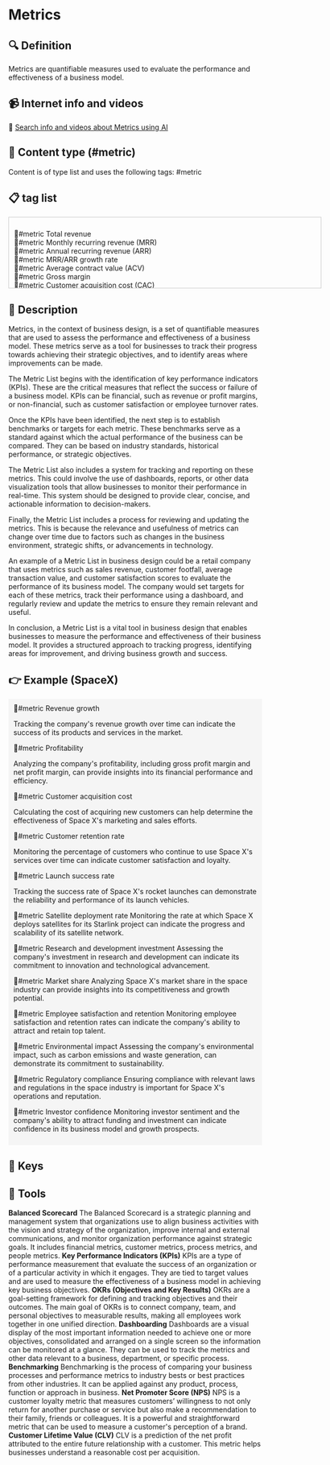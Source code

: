 
# Metrics


## 🔍 Definition
Metrics are quantifiable measures used to evaluate the performance and effectiveness of a business model.


## 📹 Internet info and videos
🤖 [Search info and videos about Metrics using AI](https://www.perplexity.ai/search?q=videos+about+Metrics:+Metrics+are+quantifiable+measures+used+to+evaluate+the+performance+and+effectiveness+of+a+business+model.
)

## 📰 Content type (#metric)
Content is of type list and uses the following tags: #metric



## 📋 tag list

<div style='max-height: 120px; overflow-y: auto; border: 1px solid #ccc; padding: 10px; width: 600px;'>
  <ul style='list-style-type: none; padding-left: 0;'>


<li>📐#metric  Total revenue</li>
<li>📐#metric  Monthly recurring revenue (MRR)</li>
<li>📐#metric  Annual recurring revenue (ARR)</li>
<li>📐#metric  MRR/ARR growth rate</li>
<li>📐#metric  Average contract value (ACV)</li>
<li>📐#metric  Gross margin</li>
<li>📐#metric  Customer acquisition cost (CAC)</li>
<li>📐#metric  Customer lifetime value (CLTV)</li>
<li>📐#metric  CLTV/CAC ratio</li>
<li>📐#metric  Churn rate</li>
<li>📐#metric  Average customer lifetime</li>
<li>📐#metric  Lead conversion rate</li>
<li>📐#metric  Visitor-to-lead conversion rate</li>
<li>📐#metric  Website traffic</li>
<li>📐#metric  Cost per lead (CPL)</li>
<li>📐#metric  Customer retention rate</li>
<li>📐#metric  Net promoter score (NPS)</li>
<li>📐#metric  Customer satisfaction score (CSAT)</li>
<li>📐#metric  Customer engagement score</li>
<li>📐#metric  Active users</li>
<li>📐#metric  Daily active users (DAU)</li>
<li>📐#metric  Monthly active users (MAU)</li>
<li>📐#metric  User growth rate</li>
<li>📐#metric  User churn rate</li>
<li>📐#metric  User acquisition cost (UAC)</li>
<li>📐#metric  User lifetime value (ULV)</li>
<li>📐#metric  ULV/UAC ratio</li>
<li>📐#metric  Average revenue per user (ARPU)</li>
<li>📐#metric  Average session duration</li>
<li>📐#metric  Bounce rate</li>
<li>📐#metric  Click-through rate (CTR)</li>
<li>📐#metric  Conversion rate</li>
<li>📐#metric  Cost per acquisition (CPA)</li>
<li>📐#metric  Cost per conversion (CPC)</li>
<li>📐#metric  Return on ad spend (ROAS)</li>
<li>📐#metric  Social media followers</li>
<li>📐#metric  Social media engagement rate</li>
<li>📐#metric  Email open rate</li>
<li>📐#metric  Email click-through rate (CTR)</li>
<li>📐#metric  Email conversion rate</li>
<li>📐#metric  Customer support response time</li>
<li>📐#metric  Customer support satisfaction rate</li>
<li>📐#metric  Number of support tickets resolved</li>
<li>📐#metric  Time to market</li>
<li>📐#metric  Burn rate</li>
<li>📐#metric  Cash flow</li>
<li>📐#metric  Cash runway</li>
<li>📐#metric  Gross profit margin</li>
<li>📐#metric  Net profit margin</li>
<li>📐#metric  Return on investment (ROI)</li>
<li>📐#metric  Payback period</li>
<li>📐#metric  Breakeven point</li>
<li>📐#metric  Customer acquisition channel breakdown</li>
<li>📐#metric  Customer lifetime revenue</li>
<li>📐#metric  Customer lifetime profit</li>
<li>📐#metric  Sales conversion cycle length</li>
<li>📐#metric  Lead-to-customer conversion time</li>
<li>📐#metric  Customer onboarding time</li>
<li>📐#metric  Product adoption rate</li>
<li>📐#metric  Feature usage rate</li>
<li>📐#metric  Average order value (AOV)</li>
<li>📐#metric  Return rate</li>
<li>📐#metric  Inventory turnover ratio</li>
<li>📐#metric  Net promoter score for employees (eNPS)</li>
<li>📐#metric  Employee satisfaction rate</li>
<li>📐#metric  Employee turnover rate</li>
<li>📐#metric  Employee productivity rate</li>
<li>📐#metric  Time to hire</li>
<li>📐#metric  Cost per hire</li>
<li>📐#metric  Training cost per employee</li>
<li>📐#metric  Employee engagement score</li>
<li>📐#metric  Employee absenteeism rate</li>
<li>📐#metric  Employee diversity ratio</li>
<li>📐#metric  Website load time</li>
<li>📐#metric  App downloads</li>
<li>📐#metric  App user ratings</li>
<li>📐#metric  App retention rate</li>
<li>📐#metric  App crash rate</li>
<li>📐#metric  App monetization rate</li>
<li>📐#metric  Competitor market share</li>
<li>📐#metric  Customer lifetime purchases</li>
<li>📐#metric  Customer satisfaction index (CSI)</li>
<li>📐#metric  Customer referral rate</li>
<li>📐#metric  Customer loyalty rate</li>
<li>📐#metric  Customer engagement score (CES)</li>
<li>📐#metric  Active paying customers</li>
<li>📐#metric  Monthly active paying customers (MAPC)</li>
<li>📐#metric  Annual active paying customers (AAPC)</li>
<li>📐#metric  Expansion revenue</li>
<li>📐#metric  Upsell/cross-sell conversion rate</li>
<li>📐#metric  Customer support resolution time</li>
<li>📐#metric  Customer support ticket backlog</li>
<li>📐#metric  Sales conversion rate by source</li>
<li>📐#metric  Sales cycle length</li>
<li>📐#metric  Sales velocity</li>
<li>📐#metric  Average revenue per paying customer (ARPPC)</li>
<li>📐#metric  Customer acquisition rate</li>
<li>📐#metric  Net revenue churn</li>
<li>📐#metric  Monthly recurring profit (MRP)</li>
<li>📐#metric  Gross merchandise volume (GMV)</li>
<li>📐#metric  Average revenue per user per month (ARPU/M)</li>
<li>📐#metric  Average revenue per user per year (ARPU/Y)</li>
<li>📐#metric  User-to-customer conversion rate</li>
<li>📐#metric  User activation rate</li>
<li>📐#metric  Customer profitability</li>
<li>📐#metric  Marketing qualified leads (MQL)</li>
<li>📐#metric  Sales accepted leads (SAL)</li>
<li>📐#metric  Sales qualified leads (SQL)</li>
<li>📐#metric  Opportunities created</li>
<li>📐#metric  Proposal-to-close ratio</li>
<li>📐#metric  Cash conversion cycle</li>
<li>📐#metric  Cash burn rate</li>
<li>📐#metric  Debt-to-equity ratio</li>
<li>📐#metric  Return on marketing investment (ROMI)</li>
<li>📐#metric  Market share growth rate</li>
<li>📐#metric  Brand awareness</li>
<li>📐#metric  Brand perception</li>
<li>📐#metric  Time to resolution for product issues</li>
<li>📐#metric  Time to resolution for service issues</li>
<li>📐#metric  Product development cycle time</li>

  </ul>
</div>

## 📖 Description
Metrics, in the context of business design, is a set of quantifiable measures that are used to assess the performance and effectiveness of a business model. These metrics serve as a tool for businesses to track their progress towards achieving their strategic objectives, and to identify areas where improvements can be made.

The Metric List begins with the identification of key performance indicators (KPIs). These are the critical measures that reflect the success or failure of a business model. KPIs can be financial, such as revenue or profit margins, or non-financial, such as customer satisfaction or employee turnover rates.

Once the KPIs have been identified, the next step is to establish benchmarks or targets for each metric. These benchmarks serve as a standard against which the actual performance of the business can be compared. They can be based on industry standards, historical performance, or strategic objectives.

The Metric List also includes a system for tracking and reporting on these metrics. This could involve the use of dashboards, reports, or other data visualization tools that allow businesses to monitor their performance in real-time. This system should be designed to provide clear, concise, and actionable information to decision-makers.

Finally, the Metric List includes a process for reviewing and updating the metrics. This is because the relevance and usefulness of metrics can change over time due to factors such as changes in the business environment, strategic shifts, or advancements in technology.

An example of a Metric List in business design could be a retail company that uses metrics such as sales revenue, customer footfall, average transaction value, and customer satisfaction scores to evaluate the performance of its business model. The company would set targets for each of these metrics, track their performance using a dashboard, and regularly review and update the metrics to ensure they remain relevant and useful.

In conclusion, a Metric List is a vital tool in business design that enables businesses to measure the performance and effectiveness of their business model. It provides a structured approach to tracking progress, identifying areas for improvement, and driving business growth and success.

## 👉 Example (SpaceX)

<div style="background-color: #f5f5f5; padding: 10px;">📐#metric Revenue growth

Tracking the company's revenue growth over time can indicate the success of its products and services in the market.

📐#metric Profitability

Analyzing the company's profitability, including gross profit margin and net profit margin, can provide insights into its financial performance and efficiency.

📐#metric Customer acquisition cost

Calculating the cost of acquiring new customers can help determine the effectiveness of Space X's marketing and sales efforts.

📐#metric Customer retention rate

Monitoring the percentage of customers who continue to use Space X's services over time can indicate customer satisfaction and loyalty.

📐#metric Launch success rate

Tracking the success rate of Space X's rocket launches can demonstrate the reliability and performance of its launch vehicles.

📐#metric Satellite deployment rate
Monitoring the rate at which Space X deploys satellites for its Starlink project can indicate the progress and scalability of its satellite network.

📐#metric Research and development investment
Assessing the company's investment in research and development can indicate its commitment to innovation and technological advancement.

📐#metric Market share
Analyzing Space X's market share in the space industry can provide insights into its competitiveness and growth potential.

📐#metric Employee satisfaction and retention
Monitoring employee satisfaction and retention rates can indicate the company's ability to attract and retain top talent.

📐#metric Environmental impact
Assessing the company's environmental impact, such as carbon emissions and waste generation, can demonstrate its commitment to sustainability.

📐#metric Regulatory compliance
Ensuring compliance with relevant laws and regulations in the space industry is important for Space X's operations and reputation.

📐#metric Investor confidence
Monitoring investor sentiment and the company's ability to attract funding and investment can indicate confidence in its business model and growth prospects.
</div>

## 🔑 Keys



## 🧰 Tools
**Balanced Scorecard**
The Balanced Scorecard is a strategic planning and management system that organizations use to align business activities with the vision and strategy of the organization, improve internal and external communications, and monitor organization performance against strategic goals. It includes financial metrics, customer metrics, process metrics, and people metrics.
**Key Performance Indicators (KPIs)**
KPIs are a type of performance measurement that evaluate the success of an organization or of a particular activity in which it engages. They are tied to target values and are used to measure the effectiveness of a business model in achieving key business objectives.
**OKRs (Objectives and Key Results)**
OKRs are a goal-setting framework for defining and tracking objectives and their outcomes. The main goal of OKRs is to connect company, team, and personal objectives to measurable results, making all employees work together in one unified direction.
**Dashboarding**
Dashboards are a visual display of the most important information needed to achieve one or more objectives, consolidated and arranged on a single screen so the information can be monitored at a glance. They can be used to track the metrics and other data relevant to a business, department, or specific process.
**Benchmarking**
Benchmarking is the process of comparing your business processes and performance metrics to industry bests or best practices from other industries. It can be applied against any product, process, function or approach in business.
**Net Promoter Score (NPS)**
NPS is a customer loyalty metric that measures customers’ willingness to not only return for another purchase or service but also make a recommendation to their family, friends or colleagues. It is a powerful and straightforward metric that can be used to measure a customer's perception of a brand.
**Customer Lifetime Value (CLV)**
CLV is a prediction of the net profit attributed to the entire future relationship with a customer. This metric helps businesses understand a reasonable cost per acquisition.
